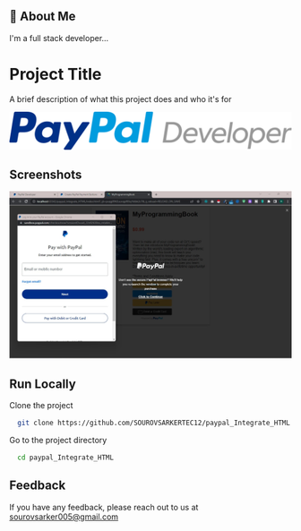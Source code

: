 ## 🚀 About Me
I'm a full stack developer...

# Project Title

A brief description of what this project does and who it's for


![Logo](logo-PayPal-Developer.svg)


## Screenshots

![App Screenshot](Paypal1.jpg)
## Run Locally

Clone the project

```bash
  git clone https://github.com/SOUROVSARKERTEC12/paypal_Integrate_HTML
```

Go to the project directory

```bash
  cd paypal_Integrate_HTML
```

## Feedback

If you have any feedback, please reach out to us at sourovsarker005@gmail.com
